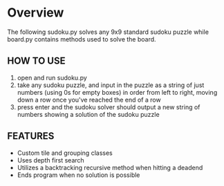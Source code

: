 # Overview
The following sudoku.py solves any 9x9 standard sudoku puzzle while board.py contains methods used to solve the board.

## HOW TO USE
1. open and run sudoku.py
2. take any sudoku puzzle, and input in the puzzle as a string of just numbers (using 0s for empty boxes) in order from left to right,  moving down a row once you've reached the end of a row
3. press enter and the sudoku solver should output a new string of numbers showing a solution of the sudoku puzzle

## FEATURES
* Custom tile and grouping classes
* Uses depth first search
* Utilizes a backtracking recursive method when hitting a deadend
* Ends program when no solution is possible
